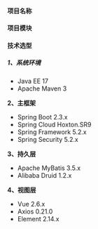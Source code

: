 #### 项目名称

#### 项目模块

#### 技术选型



##### **1、系统环境**

- Java EE 17
- Apache Maven 3

**2、主框架**

- Spring Boot 2.3.x
- Spring Cloud Hoxton.SR9
- Spring Framework 5.2.x
- Spring Security 5.2.x

**3、持久层**

- Apache MyBatis 3.5.x
- Alibaba Druid 1.2.x

**4、视图层**

- Vue 2.6.x
- Axios 0.21.0
- Element 2.14.x
